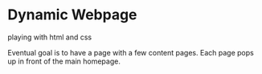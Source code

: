 Dynamic Webpage
=======

playing with html and css

Eventual goal is to have a page with a few content pages. Each page pops up in front of the main homepage. 
